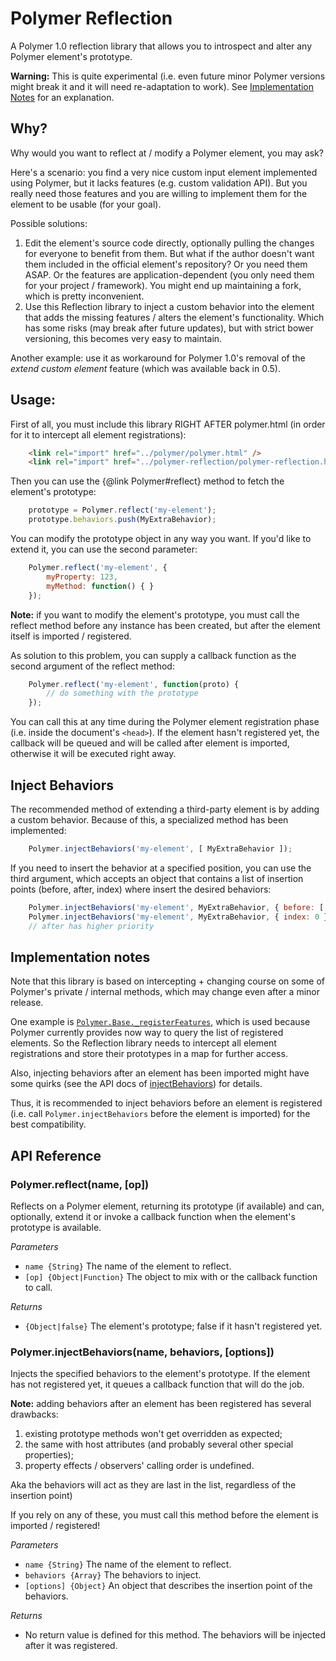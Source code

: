# Polymer Reflection

A Polymer 1.0 reflection library that allows you to introspect and alter any Polymer element's prototype.

**Warning:** This is quite experimental (i.e. even future minor Polymer versions might break it and it will need 
re-adaptation to work). See [Implementation Notes](#implementationNotes) for an explanation.

## Why?

Why would you want to reflect at / modify a Polymer element, you may ask?

Here's a scenario: you find a very nice custom input element implemented using Polymer, but it lacks features (e.g. 
custom validation API). But you really need those features and you are willing to implement them for the element to be 
usable (for your goal).

Possible solutions:

1. Edit the element's source code directly, optionally pulling the changes for everyone to benefit from them. 
But what if the author doesn't want them included in the official element's repository? 
Or you need them ASAP. Or the features are application-dependent (you only need them for your project / framework). 
You might end up maintaining a fork, which is pretty inconvenient.
2. Use this Reflection library to inject a custom behavior into the element that adds the missing features / alters the 
element's functionality. Which has some risks (may break after future updates), but with strict bower versioning, this 
becomes very easy to maintain.

Another example: use it as workaround for Polymer 1.0's removal of the *extend custom element* feature (which was 
available back in 0.5).

## Usage:

First of all, you must include this library RIGHT AFTER polymer.html (in order for it to intercept all element 
registrations):
```html
    <link rel="import" href="../polymer/polymer.html" />
    <link rel="import" href="../polymer-reflection/polymer-reflection.html" />
```

Then you can use the {@link Polymer#reflect} method to fetch the element's prototype:
```javascript
    prototype = Polymer.reflect('my-element');
    prototype.behaviors.push(MyExtraBehavior);
```

You can modify the prototype object in any way you want. 
If you'd like to extend it, you can use the second parameter:
```javascript
    Polymer.reflect('my-element', {
        myProperty: 123,
        myMethod: function() { }
    });
```

**Note:** if you want to modify the element's prototype, you must call the reflect method before any instance has been 
created, but after the element itself is imported / registered.

As solution to this problem, you can supply a callback function as the second argument of the reflect method:
```javascript
    Polymer.reflect('my-element', function(proto) {
        // do something with the prototype
    });
```

You can call this at any time during the Polymer element registration phase (i.e. inside the document's `<head>`). 
If the element hasn't registered yet, the callback will be queued and will be called after element is imported, 
otherwise it will be executed right away.


## Inject Behaviors

The recommended method of extending a third-party element is by adding a custom behavior. 
Because of this, a specialized method has been implemented: 

```javascript
    Polymer.injectBehaviors('my-element', [ MyExtraBehavior ]);
```


If you need to insert the behavior at a specified position, you can use the third argument, which accepts an object 
that contains a list of insertion points (before, after, index) where insert the desired behaviors:
```javascript
    Polymer.injectBehaviors('my-element', MyExtraBehavior, { before: [ Existing1, Existing2 ], after: [ Existing3 ] });
    Polymer.injectBehaviors('my-element', MyExtraBehavior, { index: 0 });
    // after has higher priority
```

## <a name="implementationNotes"></a>Implementation notes

Note that this library is based on intercepting + changing course on some of Polymer's private / internal methods, 
which may change even after a minor release.

One example is [`Polymer.Base._registerFeatures`](https://github.com/Polymer/polymer/blob/master/src/lib/base.html), 
which is used because Polymer currently provides now way to query the list of registered elements. 
So the Reflection library needs to intercept all element registrations and store their prototypes in a map for further 
access.

Also, injecting behaviors after an element has been imported might have some quirks (see the API docs of 
[injectBehaviors](#api_injectBehaviors)) for details.

Thus, it is recommended to inject behaviors before an element is registered (i.e. call `Polymer.injectBehaviors` before 
the element is imported) for the best compatibility.


## API Reference

### Polymer.reflect(name, [op])

Reflects on a Polymer element, returning its prototype (if available) and can, optionally, extend it or invoke a callback 
function when the element's prototype is available.

*Parameters*
* `name {String}` The name of the element to reflect.
* `[op] {Object|Function}` The object to mix with or the callback function to call.

*Returns*
* `{Object|false}` The element's prototype; false if it hasn't registered yet.


### <a name="api_injectBehaviors"></a>Polymer.injectBehaviors(name, behaviors, [options])

Injects the specified behaviors to the element's prototype. 
If the element has not registered yet, it queues a callback function that will do the job.

**Note:** adding behaviors after an element has been registered has several drawbacks:

1. existing prototype methods won't get overridden as expected;
2. the same with host attributes (and probably several other special properties);
3. property effects / observers' calling order is undefined.

Aka the behaviors will act as they are last in the list, regardless of the insertion point)
 
If you rely on any of these, you must call this method before the element is imported / registered!

*Parameters*
* `name {String}` The name of the element to reflect.
* `behaviors {Array}` The behaviors to inject.
* `[options] {Object}` An object that describes the insertion point of the behaviors.

*Returns*
* No return value is defined for this method. The behaviors will be injected after it was registered.
